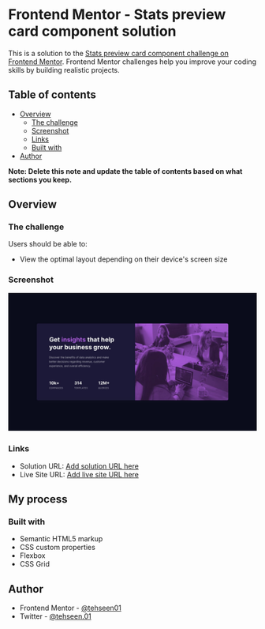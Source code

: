 # Frontend Mentor - Stats preview card component solution

This is a solution to the [Stats preview card component challenge on Frontend Mentor](https://www.frontendmentor.io/challenges/stats-preview-card-component-8JqbgoU62). Frontend Mentor challenges help you improve your coding skills by building realistic projects.

## Table of contents

- [Overview](#overview)
  - [The challenge](#the-challenge)
  - [Screenshot](#screenshot)
  - [Links](#links)
  - [Built with](#built-with)
- [Author](#author)

**Note: Delete this note and update the table of contents based on what sections you keep.**

## Overview

### The challenge

Users should be able to:

- View the optimal layout depending on their device's screen size

### Screenshot

![](./images/desktop-design.jpg)

### Links

- Solution URL: [Add solution URL here](https://github.com/tehseen01/Stats-preview-card-component.git)
- Live Site URL: [Add live site URL here](https://devbyten-stats-card-component.netlify.app/)

## My process

### Built with

- Semantic HTML5 markup
- CSS custom properties
- Flexbox
- CSS Grid

## Author

- Frontend Mentor - [@tehseen01](https://www.frontendmentor.io/profile/tehseen01)
- Twitter - [@tehseen.01](https://www.twitter.com/tehseen.01)
